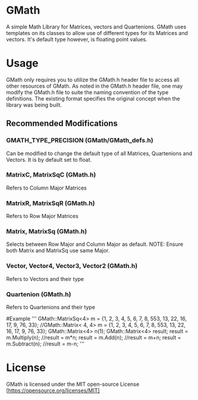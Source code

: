# GMath
A simple Math Library for Matrices, vectors and Quartenions.
GMath uses templates on its classes to allow use of different types for its Matrices and vectors.
It's default type however, is floating point values.

# Usage
GMath only requires you to utilize the GMath.h header file to access all other resources of GMath.
As noted in the GMath.h header file, one may modify the GMath.h file to suite the naming convention
of the type definitions. The existing format specifies the original concept when the library was being
built.

## Recommended Modifications
### GMATH_TYPE_PRECISION (GMath/GMath_defs.h)
Can be modified to change the default type of all Matrices, Quartenions and Vectors. It is by default set to float.
### MatrixC, MatrixSqC (GMath.h)
Refers to Column Major Matrices
### MatrixR, MatrixSqR (GMath.h)
Refers to Row Major Matrices
### Matrix, MatrixSq (GMath.h)
Selects between Row Major and Column Major as default. NOTE: Ensure both Matrix and MatrixSq use same Major.
### Vector, Vector4, Vector3, Vector2 (GMath.h)
Refers to Vectors and their type
### Quartenion (GMath.h)
Refers to Quartenions and their type

#Example
'''
    GMath::MatrixSq<4> m = {1, 2, 3, 4, 5, 6, 7, 8, 553, 13, 22, 16, 17, 9, 76, 33};
    //GMath::Matrix< 4, 4> m = {1, 2, 3, 4, 5, 6, 7, 8, 553, 13, 22, 16, 17, 9, 76, 33};
    GMath::Matrix<4> n(1);
    GMath::Matrix<4> result;
    result = m.Multiply(n);
    //result = m*n;
    result = m.Add(n);
    //result = m+n;
    result = m.Subtract(n);
    //result = m-n;
'''

# License
GMath is licensed under the MIT open-source License [https://opensource.org/licenses/MIT]
